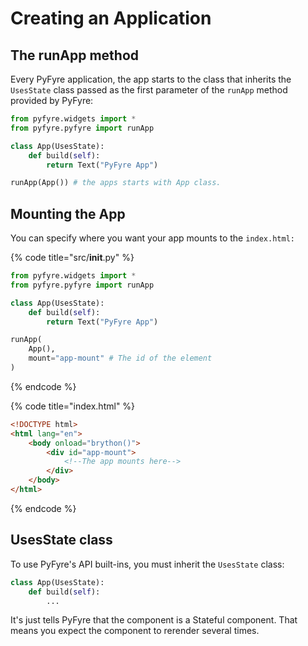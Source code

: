 # Creating an Application

## The runApp method

Every PyFyre application, the app starts to the class that inherits the `UsesState` class passed as the first parameter of the `runApp` method provided by PyFyre:

```python
from pyfyre.widgets import *
from pyfyre.pyfyre import runApp

class App(UsesState):
    def build(self):
        return Text("PyFyre App")

runApp(App()) # the apps starts with App class.
```

## Mounting the App

You can specify where you want your app mounts to the `index.html:`

{% code title="src/__init__.py" %}
```python
from pyfyre.widgets import *
from pyfyre.pyfyre import runApp

class App(UsesState):
    def build(self):
        return Text("PyFyre App")

runApp(
    App(),
    mount="app-mount" # The id of the element
)
```
{% endcode %}

{% code title="index.html" %}
```html
<!DOCTYPE html>
<html lang="en">
    <body onload="brython()">
        <div id="app-mount">
            <!--The app mounts here-->
        </div>
    </body>
</html>
```
{% endcode %}

## UsesState class

To use PyFyre's API built-ins, you must inherit the `UsesState` class:

```python
class App(UsesState):
    def build(self):
        ...
```

It's just tells PyFyre that the component is a Stateful component. That means you expect the component to rerender several times.
